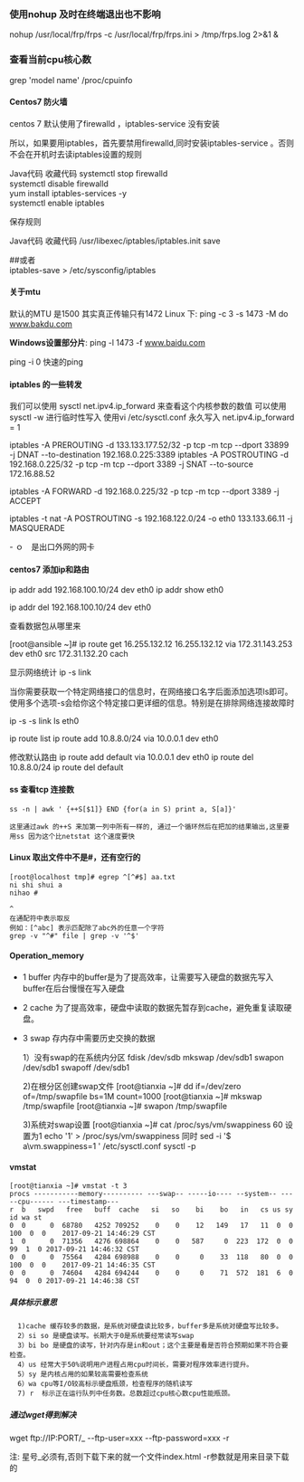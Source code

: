 ### 使用nohup 及时在终端退出也不影响

nohup /usr/local/frp/frps -c /usr/local/frp/frps.ini > /tmp/frps.log 2>&1 &

### 查看当前cpu核心数

grep 'model name' /proc/cpuinfo


#### Centos7 防火墙
centos 7 默认使用了firewalld ，iptables-service 没有安装

所以，如果要用iptables，首先要禁用firewalld,同时安装iptables-service 。否则不会在开机时去读iptables设置的规则

 

Java代码  收藏代码
systemctl stop firewalld  
systemctl disable firewalld  
yum install iptables-services -y  
systemctl enable iptables  
 

保存规则

Java代码  收藏代码
/usr/libexec/iptables/iptables.init save  
  
##或者  
iptables-save > /etc/sysconfig/iptables  



#### 关于mtu

默认的MTU 是1500 其实真正传输只有1472
Linux 下:
ping -c 3 -s 1473 -M do www.bakdu.com

**Windows设置部分片**:
ping -l 1473 -f www.baidu.com

ping -i 0 快速的ping 

#### iptables 的一些转发

我们可以使用 sysctl net.ipv4.ip_forward 来查看这个内核参数的数值
可以使用sysctl -w 进行临时性写入
使用vi /etc/sysctl.conf 永久写入
net.ipv4.ip_forward = 1

iptables -A PREROUTING -d 133.133.177.52/32 -p tcp -m tcp --dport 33899 -j DNAT --to-destination 192.168.0.225:3389
iptables -A POSTROUTING -d 192.168.0.225/32 -p tcp -m tcp --dport 3389 -j SNAT --to-source 172.16.88.52

iptables -A FORWARD -d 192.168.0.225/32 -p tcp -m tcp --dport 3389 -j ACCEPT

iptables -t nat -A POSTROUTING -s 192.168.122.0/24 -o eth0 133.133.66.11 -j MASQUERADE

\- ｏ　是出口外网的网卡

#### centos7 添加ip和路由


ip addr add 192.168.100.10/24 dev eth0
ip addr show eth0

ip addr del 192.168.100.10/24 dev eth0

查看数据包从哪里来

[root@ansible ~]# ip route get 16.255.132.12
16.255.132.12 via 172.31.143.253 dev eth0 src 172.31.132.20 
    cach




显示网络统计  ip -s link 

当你需要获取一个特定网络接口的信息时，在网络接口名字后面添加选项ls即可。使用多个选项-s会给你这个特定接口更详细的信息。特别是在排除网络连接故障时

ip -s -s link ls eth0

ip route list
ip route add 10.8.8.0/24 via 10.0.0.1 dev eth0

修改默认路由
ip route add default via 10.0.0.1 dev eth0
ip route del 10.8.8.0/24
ip route del default

#### ss 查看tcp 连接数

    ss -n | awk ' {++S[$1]} END {for(a in S) print a, S[a]}'

    这里通过awk 的++S 来加第一列中所有一样的, 通过一个循环然后在把加的结果输出,这里要用ss 因为这个比netstat 这个速度要快

#### Linux 取出文件中不是#，还有空行的

    [root@localhost tmp]# egrep ^[^#$] aa.txt
    ni shi shui a
    nihao #

    ^
    在通配符中表示取反
    例如：[^abc] 表示匹配除了abc外的任意一个字符
    grep -v "^#" file | grep -v '^$'

#### Operation_memory

-   1 buffer 内存中的buffer是为了提高效率，让需要写入硬盘的数据先写入buffer在后台慢慢在写入硬盘

-   2 cache 为了提高效率，硬盘中读取的数据先暂存到cache，避免重复读取硬盘。

-   3 swap 存内存中需要历史交换的数据


      1）没有swap的在系统内分区
      fdisk /dev/sdb
      mkswap /dev/sdb1
      swapon /dev/sdb1
      swapoff /dev/sdb1

      2)在根分区创建swap文件
      [root@tianxia ~]# dd if=/dev/zero of=/tmp/swapfile bs=1M count=1000
      [root@tianxia ~]# mkswap /tmp/swapfile
      [root@tianxia ~]# swapon /tmp/swapfile

      3)系统对swap设置
      [root@tianxia ~]# cat /proc/sys/vm/swappiness
      60
      设置为1
      echo '1' > /proc/sys/vm/swappiness
      同时
      sed -i '$ a\vm.swappiness=1 ' /etc/sysctl.conf
      sysctl -p

#### vmstat

    [root@tianxia ~]# vmstat -t 3
    procs -----------memory---------- ---swap-- -----io---- --system-- -----cpu------ ---timestamp---
    r  b   swpd   free   buff  cache   si   so    bi    bo   in   cs us sy id wa st
    0  0      0  68780   4252 709252    0    0    12   149   17   11  0  0 100  0  0	2017-09-21 14:46:29 CST
    1  0      0  71356   4276 698864    0    0   587     0  223  172  0  0 99  1  0	2017-09-21 14:46:32 CST
    0  0      0  75564   4284 698988    0    0     0    33  118   80  0  0 100  0  0	2017-09-21 14:46:35 CST
    0  0      0  74604   4284 694244    0    0     0    71  572  181  6  0 94  0  0	2017-09-21 14:46:38 CST

##### 具体标示意思

      1)cache 缓存较多的数据，是系统对硬盘读比较多，buffer多是系统对硬盘写比较多。
      2）si so 是硬盘读写。长期大于0是系统要经常读写swap
      3）bi bo 是硬盘的读写，针对内存是in和out；这个主要是看是否符合预期如果不符合要检查。
      4）us 经常大于50%说明用户进程占用cpu时间长，需要对程序效率进行提升。
      5）sy 是内核占用的如果较高需要检查系统
      6）wa cpu等I/O较高标示硬盘瓶颈，检查程序的随机读写
      7) r  标示正在运行队列中任务数。总数超过cpu核心数cpu性能瓶颈。

##### 通过wget得到解决

wget ftp://IP:PORT/_ --ftp-user=xxx --ftp-password=xxx -r

注:
星号_必须有,否则下载下来的就一个文件index.html
    -r参数就是用来目录下载的
